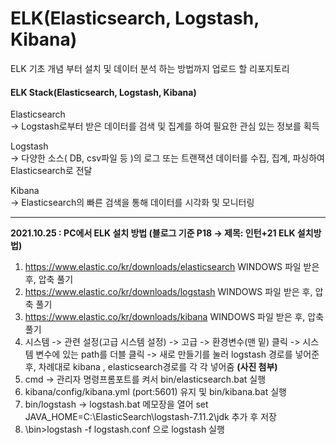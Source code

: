 # ELK(Elasticsearch, Logstash, Kibana)
ELK 기초 개념 부터 설치 및 데이터 분석 하는 방법까지 업로드 할 리포지토리   

#### ELK Stack(Elasticsearch, Logstash, Kibana)
Elasticsearch   
-> Logstash로부터 받은 데이터를 검색 및 집계를 하여 필요한 관심 있는 정보를 획득

Logstash     
-> 다양한 소스( DB, csv파일 등 )의 로그 또는 트랜잭션 데이터를 수집, 집계, 파싱하여 Elasticsearch로 전달

Kibana    
-> Elasticsearch의 빠른 검색을 통해 데이터를 시각화 및 모니터링
 
*** 
**2021.10.25 : PC에서 ELK 설치 방법   (블로그 기준 P18 -> 제목: 인턴+21 ELK 설치방법)**
1.  https://www.elastic.co/kr/downloads/elasticsearch  WINDOWS 파일 받은 후, 압축 풀기
2.  https://www.elastic.co/kr/downloads/logstash   WINDOWS 파일 받은 후, 압축 풀기
3.  https://www.elastic.co/kr/downloads/kibana  WINDOWS 파일 받은 후, 압축 풀기
4.  시스템 -> 관련 설정(고급 시스템 설정) -> 고급 -> 환경변수(맨 밑) 클릭  -> 시스템 변수에 있는 path를 더블 클릭 -> 새로 만들기를 눌러 logstash 경로를 넣어준 후, 차례대로 kibana , elasticsearch경로를 각 각 넣어줌 **(사진 첨부)**
6.  cmd -> 관리자 명령프롬포트를 켜서 bin/elasticsearch.bat 실행
7.  kibana/config/kibana.yml (port:5601) 유지 및 bin/kibana.bat 실행
8.  bin/logstash -> logstash.bat 메모장을 열어 set JAVA_HOME=C:\ElasticSearch\logstash-7.11.2\jdk 추가 후 저장
9.  \bin>logstash -f logstash.conf 으로 logstash 실행
